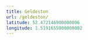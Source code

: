 ```yaml
---
title: Geldeston
url: /geldeston/
latitude: 52.472146900000006
longitude: 1.5191655000000002
---
```


